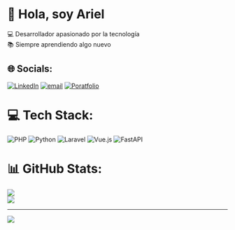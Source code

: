 # 👋 Hola, soy Ariel
💻 Desarrollador apasionado por la tecnología<br>📚 Siempre aprendiendo algo nuevo


## 🌐 Socials:
[![LinkedIn](https://img.shields.io/badge/LinkedIn-%230077B5.svg?logo=linkedin&logoColor=white)](https://linkedin.com/in/ariel-cayo-b9863227b) [![email](https://img.shields.io/badge/Email-D14836?logo=gmail&logoColor=white)](mailto:ariel.cayo.vargas@gmail.com)
[![Poratfolio](https://img.shields.io/badge/Portfolio-000000?logo=google-chrome&logoColor=white)](https://ariel101.github.io/mi_portafolio/)

# 💻 Tech Stack:
![PHP](https://img.shields.io/badge/php-%23777BB4.svg?style=for-the-badge&logo=php&logoColor=white) ![Python](https://img.shields.io/badge/python-3670A0?style=for-the-badge&logo=python&logoColor=ffdd54) ![Laravel](https://img.shields.io/badge/laravel-%23FF2D20.svg?style=for-the-badge&logo=laravel&logoColor=white) ![Vue.js](https://img.shields.io/badge/vue.js-%2335495e.svg?style=for-the-badge&logo=vuedotjs&logoColor=%234FC08D) ![FastAPI](https://img.shields.io/badge/FastAPI-005571?style=for-the-badge&logo=fastapi)
# 📊 GitHub Stats:
![](https://nirzak-streak-stats.vercel.app/?user=ariel101&theme=react&hide_border=false)<br/>
![](https://github-readme-stats.vercel.app/api/top-langs/?username=ariel101&layout=compact)

---
[![](https://visitcount.itsvg.in/api?id=ariel101&icon=0&color=0)](https://visitcount.itsvg.in)
